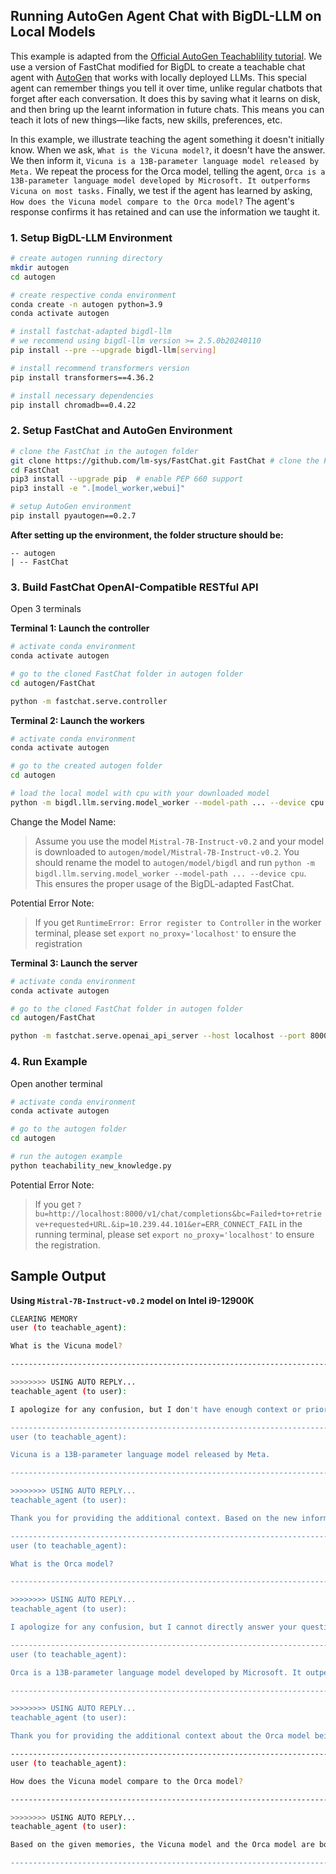 ## Running AutoGen Agent Chat with BigDL-LLM on Local Models
This example is adapted from the [Official AutoGen Teachablility tutorial](https://github.com/microsoft/autogen/blob/main/notebook/agentchat_teachability.ipynb). We use a version of FastChat modified for BigDL to create a teachable chat agent with [AutoGen](https://microsoft.github.io/autogen/) that works with locally deployed LLMs. This special agent can remember things you tell it over time, unlike regular chatbots that forget after each conversation. It does this by saving what it learns on disk, and then bring up the learnt information in future chats. This means you can teach it lots of new things—like facts, new skills, preferences, etc.

In this example, we illustrate teaching the agent something it doesn't initially know. When we ask, `What is the Vicuna model?`, it doesn't have the answer. We then inform it, `Vicuna is a 13B-parameter language model released by Meta.` We repeat the process for the Orca model, telling the agent, `Orca is a 13B-parameter language model developed by Microsoft. It outperforms Vicuna on most tasks.` Finally, we test if the agent has learned by asking, `How does the Vicuna model compare to the Orca model?` The agent's response confirms it has retained and can use the information we taught it.


### 1. Setup BigDL-LLM Environment
```bash
# create autogen running directory
mkdir autogen
cd autogen

# create respective conda environment
conda create -n autogen python=3.9
conda activate autogen

# install fastchat-adapted bigdl-llm
# we recommend using bigdl-llm version >= 2.5.0b20240110
pip install --pre --upgrade bigdl-llm[serving]

# install recommend transformers version
pip install transformers==4.36.2

# install necessary dependencies
pip install chromadb==0.4.22
```

### 2. Setup FastChat and AutoGen Environment
```bash
# clone the FastChat in the autogen folder
git clone https://github.com/lm-sys/FastChat.git FastChat # clone the FastChat
cd FastChat
pip3 install --upgrade pip  # enable PEP 660 support
pip3 install -e ".[model_worker,webui]"

# setup AutoGen environment
pip install pyautogen==0.2.7
```

**After setting up the environment, the folder structure should be:**
```
-- autogen
| -- FastChat
```


### 3. Build FastChat OpenAI-Compatible RESTful API
Open 3 terminals

**Terminal 1: Launch the controller**

```bash
# activate conda environment
conda activate autogen

# go to the cloned FastChat folder in autogen folder
cd autogen/FastChat

python -m fastchat.serve.controller
```

**Terminal 2: Launch the workers**

```bash
# activate conda environment
conda activate autogen

# go to the created autogen folder
cd autogen

# load the local model with cpu with your downloaded model
python -m bigdl.llm.serving.model_worker --model-path ... --device cpu
```

Change the Model Name:
> Assume you use the model `Mistral-7B-Instruct-v0.2` and your model is downloaded to `autogen/model/Mistral-7B-Instruct-v0.2`. You should rename the model to `autogen/model/bigdl` and run `python -m bigdl.llm.serving.model_worker --model-path ... --device cpu`. This ensures the proper usage of the BigDL-adapted FastChat.

Potential Error Note:
> If you get `RuntimeError: Error register to Controller` in the worker terminal, please set `export no_proxy='localhost'` to ensure the registration


**Terminal 3: Launch the server**

```bash
# activate conda environment
conda activate autogen

# go to the cloned FastChat folder in autogen folder
cd autogen/FastChat

python -m fastchat.serve.openai_api_server --host localhost --port 8000
```

### 4. Run Example
Open another terminal

```bash
# activate conda environment
conda activate autogen

# go to the autogen folder
cd autogen

# run the autogen example
python teachability_new_knowledge.py
```

Potential Error Note:
> If you get `?bu=http://localhost:8000/v1/chat/completions&bc=Failed+to+retrieve+requested+URL.&ip=10.239.44.101&er=ERR_CONNECT_FAIL` in the running terminal, please set `export no_proxy='localhost'` to ensure the registration.


## Sample Output

**Using `Mistral-7B-Instruct-v0.2` model on Intel i9-12900K**

```bash
CLEARING MEMORY
user (to teachable_agent):

What is the Vicuna model?

--------------------------------------------------------------------------------

>>>>>>>> USING AUTO REPLY...
teachable_agent (to user):

I apologize for any confusion, but I don't have enough context or prior information from our conversations to know specifically what you mean by "the Vicuna model." Vicunas are a species of camelid native to South America, but there is no known statistical or machine learning model named after them in the field of data science or artificial intelligence. If you could please provide more context or details about what you mean by "the Vicuna model," I would be happy to help you with any related questions or information you might have.

--------------------------------------------------------------------------------
user (to teachable_agent):

Vicuna is a 13B-parameter language model released by Meta.

--------------------------------------------------------------------------------

>>>>>>>> USING AUTO REPLY...
teachable_agent (to user):

Thank you for providing the additional context. Based on the new information, the Vicuna model is a 13B-parameter language model developed and released by Meta (formerly Facebook). However, I would need to access more detailed information about this model to fully understand its capabilities, architecture, and applications. If you have any specific questions or details about the Vicuna model, feel free to ask and I will do my best to help you.

--------------------------------------------------------------------------------
user (to teachable_agent):

What is the Orca model?

--------------------------------------------------------------------------------

>>>>>>>> USING AUTO REPLY...
teachable_agent (to user):

I apologize for any confusion, but I cannot directly answer your question about the Orca model without more context or information. The term "Orca model" is not mentioned in the context provided in our previous conversation, which was about the Vicuna model being a 13B-parameter language model released by Meta. If you could please provide more details or context about the Orca model, such as who developed it, when it was released, and what type of model it is, I would be happy to help you with any related questions or information you might have.

--------------------------------------------------------------------------------
user (to teachable_agent):

Orca is a 13B-parameter language model developed by Microsoft. It outperforms Vicuna on most tasks.

--------------------------------------------------------------------------------

>>>>>>>> USING AUTO REPLY...
teachable_agent (to user):

Thank you for providing the additional context about the Orca model being a 13B-parameter language model developed by Microsoft that outperforms the Vicuna model on most tasks. With this information, we can infer that both the Vicuna and Orca models are large-scale language models with a similar number of parameters, and that the Orca model has better performance based on the tasks it has been evaluated on. However, without more specific details about the models' architectures, capabilities, and applications, it is difficult to provide a comprehensive comparison or analysis. If you have any specific questions or details about the Vicuna or Orca models, feel free to ask and I will do my best to help you.

--------------------------------------------------------------------------------
user (to teachable_agent):

How does the Vicuna model compare to the Orca model?

--------------------------------------------------------------------------------

>>>>>>>> USING AUTO REPLY...
teachable_agent (to user):

Based on the given memories, the Vicuna model and the Orca model are both 13B-parameter language models, meaning they have similar capacity and architecture. However, the text states that the Orca model, developed by Microsoft, outperforms the Vicuna model on most tasks. Therefore, the Orca model can be considered more advanced or effective than the Vicuna model based on the provided information. It's important to note that this comparison is based on the specific task or set of tasks mentioned in the text, and the performance of the models may vary depending on the specific use case or dataset.

--------------------------------------------------------------------------------
```